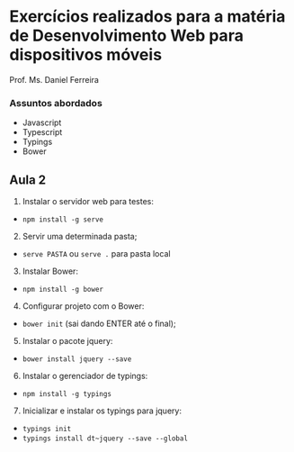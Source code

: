 # Exercícios realizados para a matéria de Desenvolvimento Web para dispositivos móveis

Prof. Ms. Daniel Ferreira 

### Assuntos abordados

* Javascript
* Typescript
* Typings
* Bower

## Aula 2

1. Instalar o servidor web para testes:
  - `npm install -g serve`
2. Servir uma determinada pasta;
  - `serve PASTA` ou `serve .` para pasta local
3. Instalar Bower:
  - `npm install -g bower`
4. Configurar projeto com o Bower:
  - `bower init` (sai dando ENTER até o final);
5. Instalar o pacote jquery:
  - `bower install jquery --save`
6. Instalar o gerenciador de typings:
  - `npm install -g typings`
7. Inicializar e instalar os typings para jquery:
  - `typings init`
  - `typings install dt~jquery --save --global`
  

